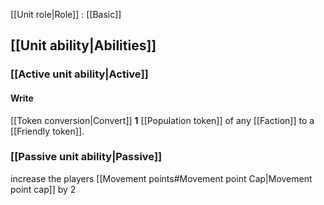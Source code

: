 [[Unit role|Role]] : [[Basic]]

## [[Unit ability|Abilities]]
### [[Active unit ability|Active]]
#### Write
[[Token conversion|Convert]] **1** [[Population token]] of any [[Faction]] to a [[Friendly token]].

### [[Passive unit ability|Passive]]
increase the players [[Movement points#Movement point Cap|Movement point cap]] by 2
